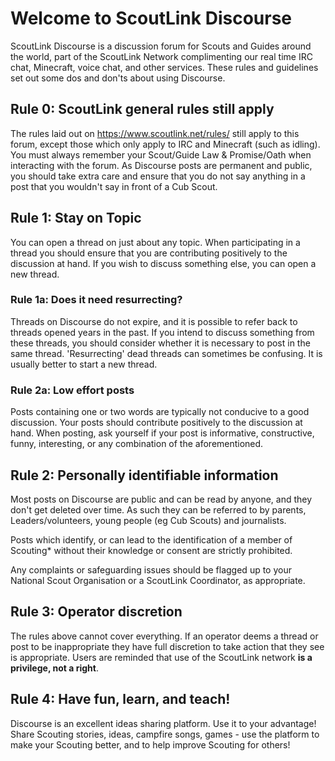 # Welcome to ScoutLink Discourse
ScoutLink Discourse is a discussion forum for Scouts and Guides around the world, part of the ScoutLink Network complimenting our real time IRC chat, Minecraft, voice chat, and other services. These rules and guidelines set out some dos and don'ts about using Discourse.

## Rule 0: ScoutLink general rules still apply
The rules laid out on https://www.scoutlink.net/rules/ still apply to this forum, except those which only apply to IRC and Minecraft (such as idling). You must always remember your Scout/Guide Law & Promise/Oath when interacting with the forum. As Discourse posts are permanent and public, you should take extra care and ensure that you do not say anything in a post that you wouldn't say in front of a Cub Scout.

## Rule 1: Stay on Topic
You can open a thread on just about any topic. When participating in a thread you should ensure that you are contributing positively to the discussion at hand. If you wish to discuss something else, you can open a new thread.

### Rule 1a: Does it need resurrecting?
Threads on Discourse do not expire, and it is possible to refer back to threads opened years in the past. If you intend to discuss something from these threads, you should consider whether it is necessary to post in the same thread. 'Resurrecting' dead threads can sometimes be confusing. It is usually better to start a new thread.

### Rule 2a: Low effort posts
Posts containing one or two words are typically not conducive to a good discussion. Your posts should contribute positively to the discussion at hand. When posting, ask yourself if your post is informative, constructive, funny, interesting, or any combination of the aforementioned.

## Rule 2: Personally identifiable information
Most posts on Discourse are public and can be read by anyone, and they don't get deleted over time. As such they can be referred to by parents, Leaders/volunteers, young people (eg Cub Scouts) and journalists.

Posts which identify, or can lead to the identification of a member of Scouting* without their knowledge or consent are strictly prohibited.

Any complaints or safeguarding issues should be flagged up to your National Scout Organisation or a ScoutLink Coordinator, as appropriate.

## Rule 3: Operator discretion
The rules above cannot cover everything. If an operator deems a thread or post to be inappropriate they have full discretion to take action that they see is appropriate. Users are reminded that use of the ScoutLink network **is a privilege, not a right**.

## Rule 4: Have fun, learn, and teach!
Discourse is an excellent ideas sharing platform. Use it to your advantage! Share Scouting stories, ideas, campfire songs, games - use the platform to make your Scouting better, and to help improve Scouting for others!
